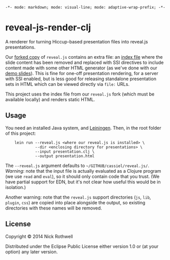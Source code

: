 `-*- mode: markdown; mode: visual-line; mode: adaptive-wrap-prefix; -*-`

reveal-js-render-clj
====================

A renderer for turning Hiccup-based presentation files into reveal.js presentations.

Our [forked copy](https://github.com/cassiel/reveal.js) of `reveal.js` contains an extra file: an [index file](https://github.com/cassiel/reveal.js/blob/master/index-ssi.shtml) where the slide content has been removed and replaced with SSI directives to include content made with some other HTML generator (as we've done with our [demo slides](https://github.com/cassiel/reveal-js-demo-slides)). This is fine for one-off presentation rendering, for a server with SSI enabled, but is less good for releasing standalone presentation sets in HTML which can be viewed directly via `file:` URLs.

This project uses the index file from our `reveal.js` fork (which must be available locally) and renders static HTML.

## Usage

You need an installed Java system, and [Leiningen](http://leiningen.org/). Then, in the root folder of this project:

        lein run --reveal.js <where our reveal.js is installed> \
                 --dir <enclosing directory for presentations> \
                 --input presentation.clj \
                 --output presentation.html
                      
The `--reveal.js` argument defaults to `~/GITHUB/cassiel/reveal.js/`. *Warning*: note that the input file is actually evaluated as a Clojure program (we use `read` and `eval`), so it should only contain code that you trust. (We have partial support for EDN, but it's not clear how useful this would be in isolation.)

Another warning: note that the `reveal.js` support directories (`js`, `lib`, `plugin`, `css`) are copied into place alongside the output, so existing directories with these names will be removed.

## License

Copyright © 2014 Nick Rothwell

Distributed under the Eclipse Public License either version 1.0 or (at your option) any later version.
